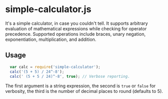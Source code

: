 # simple-calculator.js

It's a simple calculator, in case you couldn't tell. It supports arbitrary evaluation of mathematical expressions while checking for operator precedence. Supported operations include braces, unary negation, exponentiation, multiplication, and addition.

## Usage
```javascript
  var calc = require('simple-calculator');
  calc('(5 + 5) / 24^-8');
  calc(' (5 + 5 / 24)^-8', true); // Verbose reporting.
```
The first argument is a string expression, the second is `true` or `false` for verbosity, the third is the number of decimal places to round (defaults to 5).
